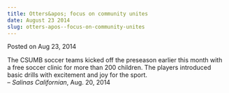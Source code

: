 ```yaml
---
title: Otters&apos; focus on community unites
date: August 23 2014
slug: otters-apos--focus-on-community-unites
---
```





<span class="date">Posted on Aug 23, 2014    </span>
<p>The CSUMB soccer teams kicked off the preseason earlier this
month with a free soccer clinic for more than 200 children. The
players introduced basic drills with excitement and joy for the
sport.<br>
&#x2013; <em>Salinas Californian</em>, Aug. 20, 2014</br></p>





